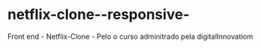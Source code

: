 # netflix-clone--responsive-
Front end - Netflix-Clone - Pelo o curso adminitrado pela digitalInnovatiom
